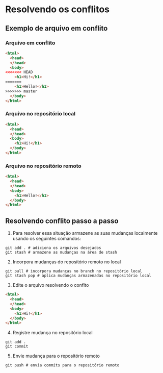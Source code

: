 # Resolvendo os conflitos

## Exemplo de arquivo em conflito

### Arquivo em conflito

```html
<html>
  <head>
  </head>
  <body>
<<<<<<< HEAD
    <h1>Hi!</h1>
=======
    <h1>Hello!</h1>
>>>>>>> master
  </body>
</html>
```

### Arquivo no repositório local

```html
<html>
  <head>
  </head>
  <body>
    <h1>Hi!</h1>
  </body>
</html>
```

### Arquivo no repositório remoto

```html
<html>
  <head>
  </head>
  <body>
    <h1>Hello!</h1>
  </body>
</html>
```

## Resolvendo conflito passo a passo

1. Para resolver essa situação armazene as suas mudanças localmente usando os seguintes comandos:

```shell
git add . # adiciona os arquivos desejados
git stash # armazene as mudanças na área de stash
```

2. Incorpora mudanças do repositório remoto no local

```shell
git pull # incorpora mudanças no branch no repositório local
git stash pop # aplica mudanças armazenadas no repositório local
```

3. Edite o arquivo resolvendo o conflto

```html
<html>
  <head>
  </head>
  <body>
    <h1>Hi!</h1>
  </body>
</html>
```

4. Registre mudança no repositório local

```shell
git add .
git commit
```

5. Envie mudança para o repositório remoto

```shell
git push # envia commits para o repositório remoto
```